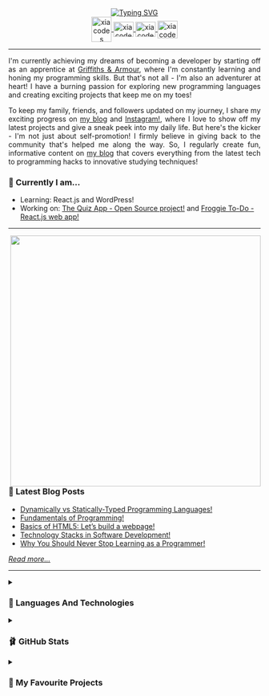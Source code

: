 <!-- <p align="center">
  <img width=900 src="profile-banner-1.png" alt="Sublime's custom image"/>
</p> -->

<div align="center">
	<a href="https://git.io/typing-svg"><img src="https://readme-typing-svg.demolab.com?font=Lilita+One&size=25&pause=1000&color=F760AF&background=4543FF00&center=true&vCenter=true&width=435&lines=%F0%9F%8C%B7+Having+fun+programming!+%F0%9F%92%97" alt="Typing SVG" /></a>
</div>

<!-- The social media badges -->
<div align="center">
<!--   <a href="https://dev.to/xiacodes" target="blank">
    <img align="center" src="https://raw.githubusercontent.com/rahuldkjain/github-profile-readme-generator/master/src/images/icons/Social/devto.svg" alt="xiacodes" height="50" width="40" />
   </a> -->
   
  <a href="https://twitter.com/xiacodes" target="blank">
    <img align="center" src="https://raw.githubusercontent.com/rahuldkjain/github-profile-readme-generator/master/src/images/icons/Social/twitter.svg" alt="xiacodes twitter account" height="50" width="40" />
    </a>

  <a href="https://linkedin.com/in/isabelle-zennah" target="blank">
    <img align="center" src="https://raw.githubusercontent.com/rahuldkjain/github-profile-readme-generator/master/src/images/icons/Social/linked-in-alt.svg" alt="xiacodes linkedin account" height="30" width="40" />
    </a>
    
  <a href="https://xiacodes.tumblr.com/" target="blank">
    <img align="center" src="https://raw.githubusercontent.com/rahuldkjain/github-profile-readme-generator/master/src/images/icons/Social/tumblr.svg" alt="xiacodes tumblr blog account" height="30" width="40" />
    </a>
    
  <a href="https://instagram.com/_xiacodes_" target="blank">
    <img align="center" src="https://raw.githubusercontent.com/rahuldkjain/github-profile-readme-generator/master/src/images/icons/Social/instagram.svg" alt="xiacodes instagram account" height="35" width="40" />
    </a>
</div>

-------

<p align="justify">
I'm currently achieving my dreams of becoming a developer by starting off as an apprentice at <a href="https://www.griffithsandarmour.com/">Griffiths & Armour</a>, where I'm constantly learning and honing my programming skills. But that's not all - I'm also an adventurer at heart! I have a burning passion for exploring new programming languages and creating exciting projects that keep me on my toes! </p>

<p align="justify">To keep my family, friends, and followers updated on my journey, I share my exciting progress on <a href="https://xiacodes.tumblr.com/">my blog</a> and <a href="https://instagram.com/_xiacodes_">Instagram!</a>, where I love to show off my latest projects and give a sneak peek into my daily life. But here's the kicker - I'm not just about self-promotion! I firmly believe in giving back to the community that's helped me along the way. So, I regularly create fun, informative content on <a href="https://xiacodes.tumblr.com/">my blog</a> that covers everything from the latest tech to programming hacks to innovative studying techniques!</p>

<h3>🌷 Currently I am...</h3>
<ul>
<li>Learning: React.js and WordPress!</li>
<li>Working on: <a href="https://github.com/xiacodes/thequizapp" target="_blank" title="Link to the repo's page!">The Quiz App - Open Source project!</a> and <a href="https://github.com/xiacodes/Froggie-To-Do" target="_blank" title="Link to the repo's page!">Froggie To-Do - React.js web app!</a></li>
</ul>
 
 -----
 
<img width=500 align="right" src="https://github-readme-stats.vercel.app/api?username=xiacodes&ring_color=fff&bg_color=ffcae9&title_color=fff&text_color=9db4ee&hide_border=false&include_all_commits=false&count_private=true&hide=prs,contribs" />
<h3>🌸 Latest Blog Posts</h3>
<ul>
<li><a href="https://xiacodes.tumblr.com/post/717026835870990336/dynamically-vs-statically-typed-programming">Dynamically vs Statically-Typed Programming Languages!</a></li>
<li><a href="https://xiacodes.tumblr.com/post/711694806619963392/fundamentals-of-programming">Fundamentals of Programming!</a></li>
<li><a href="https://xiacodes.tumblr.com/post/711058789559877632/basics-of-html5-lets-build-a-webpage">Basics of HTML5: Let’s build a webpage!</a></li>
<li><a href="https://xiacodes.tumblr.com/post/710424609689862144/technology-stacks-in-software-development">Technology Stacks in Software Development!</a></li>
<li><a href="https://xiacodes.tumblr.com/post/709792289937080320/why-you-should-never-stop-learning-as-a-programmer">Why You Should Never Stop Learning as a Programmer!</a></li>
</ul>
<a href="https://xiacodes.tumblr.com/tagged/xc%3A%20programming%20blog%20post"><i>Read more...</i></a>

-----

<details>
	<summary><h3>🦩 Languages And Technologies</h3></summary>
<div align="center">
<h3>Web Development</h3>
<div>
	<img src="https://img.shields.io/badge/html5-%23E34F26.svg?style=for-the-badge&logo=html5&logoColor=white" alt="HTML badge"/>
	<img src="https://img.shields.io/badge/css3-%231572B6.svg?style=for-the-badge&logo=css3&logoColor=white" alt="CSS badge"/>
	<img src="https://img.shields.io/badge/javascript-%23323330.svg?style=for-the-badge&logo=javascript&logoColor=%23F7DF1E" alt="JavaScript badge"/> 
</div>

<h3>Programming Languages</h3>
<div>
	<img src="https://img.shields.io/badge/c%23-%23239120.svg?style=for-the-badge&logo=c-sharp&logoColor=white" alt="C# badge"/> 
	<img src="https://img.shields.io/badge/python-3670A0?style=for-the-badge&logo=python&logoColor=ffdd54" alt="Python badge"/>
	<img src="https://img.shields.io/badge/lua-%232C2D72.svg?style=for-the-badge&logo=lua&logoColor=white" alt="Lua badge"/>
</div>

<h3>Frameworks and Platforms</h3>
<div>
<img src="https://img.shields.io/badge/django-%23092E20.svg?style=for-the-badge&logo=django&logoColor=white" alt="Django badge"/>
  <img src="https://img.shields.io/badge/.NET-5C2D91?style=for-the-badge&logo=.net&logoColor=white" alt="Read"/>
  <img src="https://img.shields.io/badge/bootstrap-%23563D7C.svg?style=for-the-badge&logo=bootstrap&logoColor=white" alt="Read"	/>
  <img src="https://img.shields.io/badge/react-%2320232a.svg?style=for-the-badge&logo=react&logoColor=%2361DAFB" alt="React" title="React.js"	/>
</div>

<h3>Development Tools and Environments</h3>
<div>
 <img src="https://img.shields.io/badge/replit-667881?style=for-the-badge&logo=replit&logoColor=white" alt="Read"/> 
  <img src="https://img.shields.io/badge/Visual_Studio-5C2D91?style=for-the-badge&logo=visual%20studio&logoColor=white" alt="Read"/> 
  <img src="https://img.shields.io/badge/Visual_Studio_Code-0078D4?style=for-the-badge&logo=visual%20studio%20code&logoColor=white" alt="Read"/>
</div>

<h3>Database</h3>
<div>
	<img src="https://img.shields.io/badge/Microsoft%20SQL%20Sever-CC2927?style=for-the-badge&logo=microsoft%20sql%20server&logoColor=white" alt="Read"/> 
	<img src="https://img.shields.io/badge/mysql-%2300f.svg?style=for-the-badge&logo=mysql&logoColor=white" alt="Read"/> 
</div>

</div>
	
</details>

<details>
  <summary>
    <h3>🩰 GitHub Stats</h3>
   </summary>
  <br/>
  <div align="center">
    <a href="https://streak-stats.demolab.com?user=xiacodes&hide_border=true&border_radius=12.7&date_format=j%2Fn%5B%2FY%5D&background=FFCAE9&border=EB545400&ring=FFFFFF&fire=45CDAA&currStreakNum=EB6499&currStreakLabel=EB6499&sideNums=EB6499&sideLabels=A195EB">
      <img  alt="xiacodes's GitHub Stats" src="https://streak-stats.demolab.com?user=xiacodes&hide_border=true&border_radius=12.7&date_format=j%2Fn%5B%2FY%5D&background=FFCAE9&border=EB545400&ring=FFFFFF&fire=45CDAA&currStreakNum=EB6499&currStreakLabel=EB6499&sideNums=EB6499&sideLabels=A195EB" />
    </a>
	 <a href="https://github.com/anuraghazra/github-readme-stats">
	 	<img height=195 alt="Xiacodes's Top Languages" src="https://denvercoder1-github-readme-stats.vercel.app/api/top-langs/?username=xiacodes&langs_count=8&layout=compact&theme=react&hide_border=true&border_radius=10.7&bg_color=ffcae9&text_color=9466ba&title_color=fff&icon_color=4d4036&hide=Jupyter%20Notebook,Roff" height="192px"/>
	</a>
  </div>
  
  <br>
  
   <div align="center">
  	<a href="https://github-profile-trophy.vercel.app/?username=xiacodes&theme=moltack&no-frame=false&no-bg=false&margin-w=4">
		<img src="https://github-profile-trophy.vercel.app/?username=xiacodes&theme=moltack&no-frame=false&no-bg=false&margin-w=4"/>
	</a>
  </div>
</details>

<details>

  <summary>
    <h3>🧁 My Favourite Projects</h3>
   </summary>
  <br/>
  <div align="center">
  	<a href="https://github.com/xiacodes/TumblrTextTint">
		<img src="https://github-readme-stats.vercel.app/api/pin/?username=xiacodes&repo=TumblrTextTint&bg_color=ffcae9&title_color=fff&text_color=9db4eek"/>
	</a>
	<a href="https://github.com/xiacodes/CSharp-Console-Apps">
		<img src="https://github-readme-stats.vercel.app/api/pin/?username=xiacodes&repo=CSharp-Console-Apps&bg_color=b986e6&title_color=fff&text_color=fff"/>
	</a>
	<a href="https://github.com/xiacodes/3Days1Project">
		<img src="https://github-readme-stats.vercel.app/api/pin/?username=xiacodes&repo=3Days1Project&bg_color=9db4ee&title_color=fff&text_color=fff"/>
	</a>
  </div>

</details>
